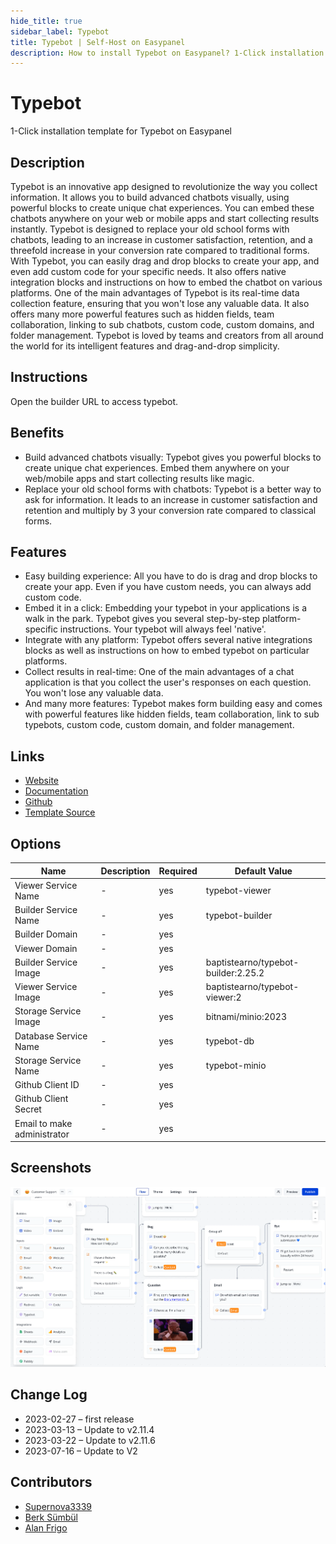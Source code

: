 ```yaml
---
hide_title: true
sidebar_label: Typebot
title: Typebot | Self-Host on Easypanel
description: How to install Typebot on Easypanel? 1-Click installation template for Typebot on Easypanel
---
```


<!-- generated -->

# Typebot

1-Click installation template for Typebot on Easypanel

## Description

Typebot is an innovative app designed to revolutionize the way you collect information. It allows you to build advanced chatbots visually, using powerful blocks to create unique chat experiences. You can embed these chatbots anywhere on your web or mobile apps and start collecting results instantly. Typebot is designed to replace your old school forms with chatbots, leading to an increase in customer satisfaction, retention, and a threefold increase in your conversion rate compared to traditional forms. With Typebot, you can easily drag and drop blocks to create your app, and even add custom code for your specific needs. It also offers native integration blocks and instructions on how to embed the chatbot on various platforms. One of the main advantages of Typebot is its real-time data collection feature, ensuring that you won&#39;t lose any valuable data. It also offers many more powerful features such as hidden fields, team collaboration, linking to sub chatbots, custom code, custom domains, and folder management. Typebot is loved by teams and creators from all around the world for its intelligent features and drag-and-drop simplicity.

## Instructions

Open the builder URL to access typebot.

## Benefits

- Build advanced chatbots visually: Typebot gives you powerful blocks to create unique chat experiences. Embed them anywhere on your web/mobile apps and start collecting results like magic.
- Replace your old school forms with chatbots: Typebot is a better way to ask for information. It leads to an increase in customer satisfaction and retention and multiply by 3 your conversion rate compared to classical forms.

## Features

- Easy building experience: All you have to do is drag and drop blocks to create your app. Even if you have custom needs, you can always add custom code.
- Embed it in a click: Embedding your typebot in your applications is a walk in the park. Typebot gives you several step-by-step platform-specific instructions. Your typebot will always feel 'native'.
- Integrate with any platform: Typebot offers several native integrations blocks as well as instructions on how to embed typebot on particular platforms.
- Collect results in real-time: One of the main advantages of a chat application is that you collect the user's responses on each question. You won't lose any valuable data.
- And many more features: Typebot makes form building easy and comes with powerful features like hidden fields, team collaboration, link to sub typebots, custom code, custom domain, and folder management.

## Links

- [Website](https://typebot.io)
- [Documentation](https://docs.typebot.io/)
- [Github](https://github.com/baptisteArno/typebot.io/)
- [Template Source](https://github.com/easypanel-io/templates/tree/main/templates/typebot)

## Options

Name | Description | Required | Default Value
-|-|-|-
Viewer Service Name | - | yes | typebot-viewer
Builder Service Name | - | yes | typebot-builder
Builder Domain | - | yes | 
Viewer Domain | - | yes | 
Builder Service Image | - | yes | baptistearno/typebot-builder:2.25.2
Viewer Service Image | - | yes | baptistearno/typebot-viewer:2
Storage Service Image | - | yes | bitnami/minio:2023
Database Service Name | - | yes | typebot-db
Storage Service Name | - | yes | typebot-minio
Github Client ID | - | yes | 
Github Client Secret | - | yes | 
Email to make administrator | - | yes | 

## Screenshots

![Typebot Screenshot](./assets/screenshot.png)

## Change Log

- 2023-02-27 – first release
- 2023-03-13 – Update to v2.11.4
- 2023-03-22 – Update to v2.11.6
- 2023-07-16 – Update to V2

## Contributors

- [Supernova3339](https://github.com/Supernova3339)
- [Berk Sümbül](https://berksmbl.com)
- [Alan Frigo](https://github.com/alanfrigo)
